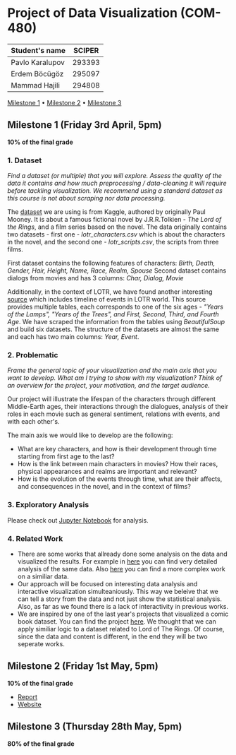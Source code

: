 # Project of Data Visualization (COM-480)

| Student's name | SCIPER |
| -------------- | ------ |
| Pavlo Karalupov | 293393 |
| Erdem Böcügöz   | 295097 |
| Mammad Hajili   | 294808 |

[Milestone 1](#milestone-1-friday-3rd-april-5pm) • [Milestone 2](#milestone-2-friday-1st-may-5pm) • [Milestone 3](#milestone-3-thursday-28th-may-5pm)

## Milestone 1 (Friday 3rd April, 5pm)

**10% of the final grade**

### 1. Dataset

*Find a dataset (or multiple) that you will explore. Assess the quality of the data it contains and how much preprocessing / data-cleaning it will require before tackling visualization. We recommend using a standard dataset as this course is not about scraping nor data processing.*

The [dataset](https://www.kaggle.com/paultimothymooney/lord-of-the-rings-data) we are using is from Kaggle, authored by originally Paul Mooney. It is about a famous fictional novel by J.R.R.Tolkien - *The Lord of the Rings*, and a film series based on the novel. The data originally contains two datasets - first one - *lotr_characters.csv* which is about the characters in the novel, and the second one - *lotr_scripts.csv*, the scripts from three films. 

First dataset contains the following features of characters: *Birth, Death, Gender, Hair, Height, Name, Race, Realm, Spouse*
Second dataset contains dialogs from movies and has 3 columns: *Char, Dialog, Movie*

Additionally, in the context of LOTR, we have found another interesting [source](http://tolkiengateway.net/wiki/Timeline) which includes timeline of events in LOTR world. This source provides multiple tables, each corresponds to one of the six ages - *"Years of the Lamps", "Years of the Trees", and First, Second, Third, and Fourth Age*. We have scraped the information from the tables using *BeautifulSoup* and build six datasets. The structure of the datasets are almost the same and each has two main columns: *Year, Event*.

### 2. Problematic

*Frame the general topic of your visualization and the main axis that you want to develop. What am I trying to show with my visualization? Think of an overview for the project, your motivation, and the target audience.*

Our project will illustrate the lifespan of the characters through different Middle-Earth ages, their interactions through the dialogues, analysis of their roles in each movie such as general sentiment, relations with events, and with each other's.

The main axis we would like to develop are the following:
- What are key characters, and how is their development through time starting from first age to the last?
- How is the link between main characters in movies? How their races, physical appearances and realms are important and relevant?
- How is the evolution of the events through time, what are their affects, and consequences in the novel, and in the context of films?

### 3. Exploratory Analysis

Please check out [Jupyter Notebook](https://github.com/com-480-data-visualization/com-480-project-bkh/blob/master/ExploratoryAnalysis_final.ipynb) for analysis. 

### 4. Related Work

- There are some works that allready done some analysis on the data and visualized the results. For example in [here](https://www.kaggle.com/xvivancos/analyzing-the-lord-of-the-rings-data) you can find very detailed analysis of the same data. Also [here](https://github.com/MokoSan/FSharpAdvent) you can find a more complex work on a similiar data.
- Our approach will be focused on interesting data analysis and interactive visualization simulteaniously. This way we beleive that we can tell a story from the data and not just show the statistical analysis. Also, as far as we found there is a lack of interactivity in previous works.
- We are inspired by one of the last year's projects that visualized a comic book dataset. You can find the project [here](https://exploringcomics.github.io). We thought that we can apply similiar logic to a dataset related to Lord of The Rings.
Of course, since the data and content is different, in the end they will be two seperate works.

## Milestone 2 (Friday 1st May, 5pm)

**10% of the final grade**

- [Report](./milestone2.pdf)
- [Website](https://com-480-data-visualization.github.io/com-480-project-bkh/)




## Milestone 3 (Thursday 28th May, 5pm)

**80% of the final grade**

